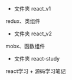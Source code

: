 

- 文件夹 react_v1   

redux、类组件


- 文件夹 react_v2

mobx、函数组件


- 文件夹 react-study

react学习 + 源码学习笔记










